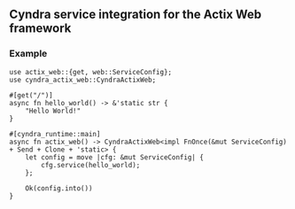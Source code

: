 ## Cyndra service integration for the Actix Web framework

### Example

```rust,no_run
use actix_web::{get, web::ServiceConfig};
use cyndra_actix_web::CyndraActixWeb;

#[get("/")]
async fn hello_world() -> &'static str {
    "Hello World!"
}

#[cyndra_runtime::main]
async fn actix_web() -> CyndraActixWeb<impl FnOnce(&mut ServiceConfig) + Send + Clone + 'static> {
    let config = move |cfg: &mut ServiceConfig| {
        cfg.service(hello_world);
    };

    Ok(config.into())
}
```
